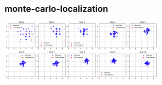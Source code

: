# monte-carlo-localization

![Alt Text](https://github.com/BrianGlasheen/monte-carlo-localization/blob/main/Figure_1.png?raw=true)
